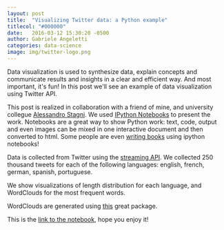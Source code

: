 ```yaml
---
layout: post
title:  "Visualizing Twitter data: a Python example"
titlecol: "#000000"
date:   2016-03-12 15:30:20 -0500
author: Gabriele Angeletti
categories: data-science
image: img/twitter-logo.png
---
```

Data visualization is used to synthesize data, explain concepts and communicate results and insights in a clear and efficient way. And most important, it's fun!
In this post we'll see an example of data visualization using Twitter API.

This post is realized in collaboration with a friend of mine, and university collegue
[Alessandro Stagni][ales].
We used [IPython Notebooks][ipynb] to present the work. Notebooks are a great way to show
Python work: text, code, output and even images can be mixed in one interactive document
and then converted to html. Some people are even [writing books][ipynbkalman] using ipython notebooks!

Data is collected from Twitter using the [streaming API][strAPI].
We collected 250 thousand tweets for each of the following languages: english, french, german, spanish, portuguese.

We show visualizations of length distribution for each language, and WordClouds for
the most frequent words.

WordClouds are generated using [this][wc] great package.

This is the [link to the notebook][work], hope you enjoy it!

[strAPI]: https://dev.twitter.com/streaming/overview
[wc]: https://github.com/amueller/word_cloud
[ales]: https://it-it.facebook.com/people/Alessandro-Stagni/100007421145017
[ipynb]: http://ipython.org/notebook.html
[ipynbkalman]: https://github.com/rlabbe/Kalman-and-Bayesian-Filters-in-Python
[work]: http://www.gabrieleangeletti.com/tweet_data_viz.html

